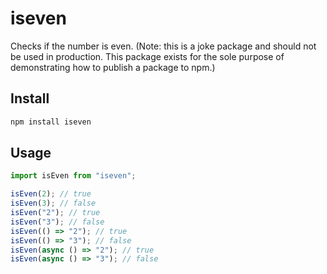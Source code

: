 # iseven

Checks if the number is even.
(Note: this is a joke package and should not be used in production. This package exists for the sole purpose of demonstrating how to publish a package to npm.)

## Install

```bash
npm install iseven
```

## Usage

```js
import isEven from "iseven";

isEven(2); // true
isEven(3); // false
isEven("2"); // true
isEven("3"); // false
isEven(() => "2"); // true
isEven(() => "3"); // false
isEven(async () => "2"); // true
isEven(async () => "3"); // false
```
